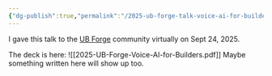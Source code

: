 ```yaml
---
{"dg-publish":true,"permalink":"/2025-ub-forge-talk-voice-ai-for-builders/","created":"2025-09-24T16:06:43.486-07:00","updated":"2025-09-24T16:09:12.259-07:00"}
---
```


I gave this talk to the [UB Forge](https://www.ubforge.com/) community virtually on Sept 24, 2025.

The deck is here: ![[2025-UB-Forge-Voice-AI-for-Builders.pdf]]
Maybe something written here will show up too.